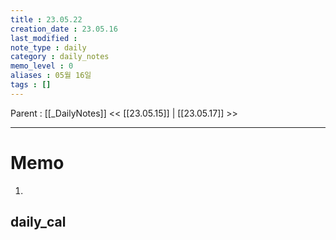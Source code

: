 ```yaml
---
title : 23.05.22
creation_date : 23.05.16
last_modified :
note_type : daily
category : daily_notes
memo_level : 0
aliases : 05월 16일
tags : []
---
```

Parent : [[_DailyNotes]]
<< [[23.05.15]] | [[23.05.17]] >>

---
# Memo

1.  

## daily_cal
